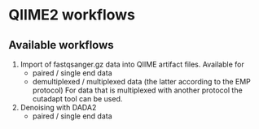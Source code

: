 # QIIME2 workflows

## Available workflows

1. Import of fastqsanger.gz data into QIIME artifact files. Available for
   - paired / single end data
   - demultiplexed / multiplexed data (the latter according to the EMP protocol)
   For data that is multiplexed with another protocol the cutadapt tool can be used.
2. Denoising with DADA2
   - paired / single end data
